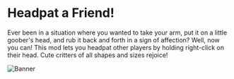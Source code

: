 # Headpat a Friend!

Ever been in a situation where you wanted to take your arm, 
put it on a little goober's head, and rub it back and forth in a sign of affection?
Well, now you can!
This mod lets you headpat other players by holding right-click on their head.
Cute critters of all shapes and sizes rejoice!

![Banner](https://i.enjarai.dev/u/ZkziGO.gif)

